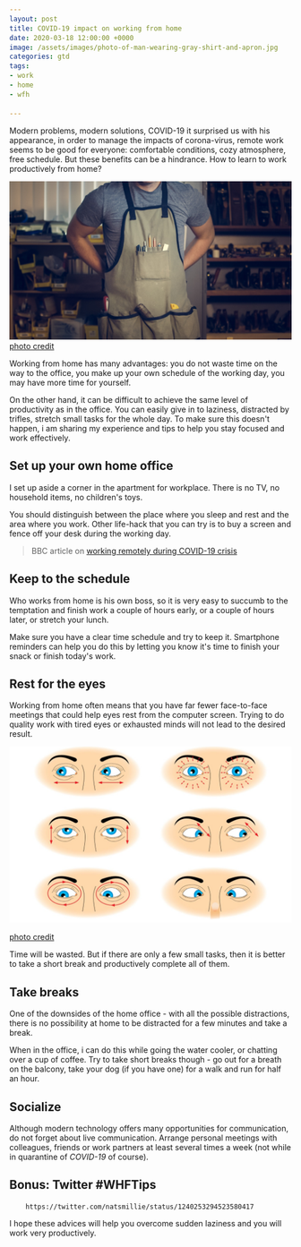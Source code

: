 ```yaml
---
layout: post
title: COVID-19 impact on working from home
date: 2020-03-18 12:00:00 +0000
image: /assets/images/photo-of-man-wearing-gray-shirt-and-apron.jpg
categories: gtd
tags:
- work
- home
- wfh

---
```

Modern problems, modern solutions, COVID-19 it surprised us with his appearance, in order to manage the impacts of corona-virus, remote work seems to be good for everyone: comfortable conditions, cozy atmosphere, free schedule. But these benefits can be a hindrance. How to learn to work productively from home?

![man working from home](/assets/images/photo-of-man-wearing-gray-shirt-and-apron.jpg "Work from home")
[photo credit](https://www.pexels.com/photo/photo-of-man-wearing-gray-shirt-and-apron-374079/)

Working from home has many advantages: you do not waste time on the way to the office, you make up your own schedule of the working day, you may have more time for yourself.

On the other hand, it can be difficult to achieve the same level of productivity as in the office. You can easily give in to laziness, distracted by trifles, stretch small tasks for the whole day. To make sure this doesn't happen, i am sharing my experience and tips to help you stay focused and work effectively.

## Set up your own home office

I set up aside a corner in the apartment for workplace. There is no TV, no household items, no children's toys.

You should distinguish between the place where you sleep and rest and the area where you work. Other life-hack that you can try is to buy a screen and fence off your desk during the working day.

> BBC article on [working remotely during COVID-19 crisis](https://www.bbc.com/worklife/article/20200312-coronavirus-covid-19-update-work-from-home-in-a-pandemic "BBC article from Bryan Lufkin")

## Keep to the schedule

Who works from home is his own boss, so it is very easy to succumb to the temptation and finish work a couple of hours early, or a couple of hours later, or stretch your lunch.

Make sure you have a clear time schedule and try to keep it. Smartphone reminders can help you do this by letting you know it's time to finish your snack or finish today's work.

## Rest for the eyes

Working from home often means that you have far fewer face-to-face meetings that could help eyes rest from the computer screen. Trying to do quality work with tired eyes or exhausted minds will not lead to the desired result.

![eye exercises](/assets/images/eye-exercises.jpg)

[photo credit](https://www.icarevision.com/vision-therapy/eye-exercises-you-can-try-at-home/)

Time will be wasted. But if there are only a few small tasks, then it is better to take a short break and productively complete all of them.

## Take breaks

One of the downsides of the home office - with all the possible distractions, there is no possibility at home to be distracted for a few minutes and take a break.

When in the office, i can do this while going the water cooler, or chatting over a cup of coffee. Try to take short breaks though - go out for a breath on the balcony, take your dog (if you have one) for a walk and run for half an hour.

## Socialize

Although modern technology offers many opportunities for communication, do not forget about live communication. Arrange personal meetings with colleagues, friends or work partners at least several times a week (not while in quarantine of _COVID-19_ of course).

## Bonus: Twitter #WHFTips
```
    https://twitter.com/natsmillie/status/1240253294523580417
```

I hope these advices will help you overcome sudden laziness and you will work very productively.